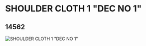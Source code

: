 # SHOULDER CLOTH 1 "DEC NO 1"
## 14562
![SHOULDER CLOTH 1 "DEC NO 1"](https://lc-www-live-s.legocdn.com/media/bricks/5/2/6040515.jpg)